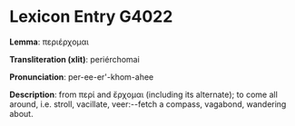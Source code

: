# Lexicon Entry G4022

**Lemma**: περιέρχομαι

**Transliteration (xlit)**: periérchomai

**Pronunciation**: per-ee-er'-khom-ahee

**Description**:
from περί and ἔρχομαι (including its alternate); to come all around, i.e. stroll, vacillate, veer:--fetch a compass, vagabond, wandering about.
